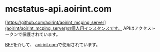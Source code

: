 # mcstatus-api.aoirint.com

[https://github.com/aoirint/aoirint_mcping_server](aoirint/aoirint_mcping_server)の個人用インスタンスです。
APIはアクセストークンで保護されています。

[BFF](https://github.com/aoirint/mcstatus-bff.aoirint.com)を介して、
[aoirint.com](https://aoirint.com/)で使用されています。
